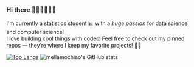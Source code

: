 ### Hi there 💖💛💕💞💓💗
I'm currently a statistics student 📊 with a *huge passion* for data science and computer science!  
I love building cool things with code🤓 
Feel free to check out my pinned repos — they’re where I keep my favorite projects! 📌✨


[![Top Langs](https://github-readme-stats.vercel.app/api/top-langs/?username=mellamochiao&theme=solarized-light)](https://github.com/anuraghazra/github-readme-stats)
![mellamochiao's GitHub stats](https://github-readme-stats.vercel.app/api?username=mellamochiao&show_icons=true&theme=solarized-light&rank_icon=github&count_private=true&hide=stars,contribs,prs)

